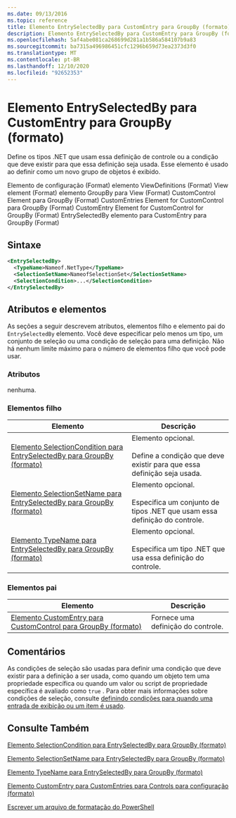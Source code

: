 ```yaml
---
ms.date: 09/13/2016
ms.topic: reference
title: Elemento EntrySelectedBy para CustomEntry para GroupBy (formato)
description: Elemento EntrySelectedBy para CustomEntry para GroupBy (formato)
ms.openlocfilehash: 5af4abe081ca268699d281a1b586a584107b9a83
ms.sourcegitcommit: ba7315a496986451cfc1296b659d73ea2373d3f0
ms.translationtype: MT
ms.contentlocale: pt-BR
ms.lasthandoff: 12/10/2020
ms.locfileid: "92652353"
---
```

# <a name="entryselectedby-element-for-customentry-for-groupby-format"></a>Elemento EntrySelectedBy para CustomEntry para GroupBy (formato)

Define os tipos .NET que usam essa definição de controle ou a condição que deve existir para que essa definição seja usada. Esse elemento é usado ao definir como um novo grupo de objetos é exibido.

Elemento de configuração (Format) elemento ViewDefinitions (Format) View element (Format) elemento GroupBy para View (Format) CustomControl Element para GroupBy (Format) CustomEntries Element for CustomControl para GroupBy (Format) CustomEntry Element for CustomControl for GroupBy (Format) EntrySelectedBy elemento para CustomEntry para GroupBy (Format)

## <a name="syntax"></a>Sintaxe

```xml
<EntrySelectedBy>
  <TypeName>Nameof.NetType</TypeName>
  <SelectionSetName>NameofSelectionSet</SelectionSetName>
  <SelectionCondition>...</SelectionCondition>
</EntrySelectedBy>
```

## <a name="attributes-and-elements"></a>Atributos e elementos

As seções a seguir descrevem atributos, elementos filho e elemento pai do `EntrySelectedBy` elemento. Você deve especificar pelo menos um tipo, um conjunto de seleção ou uma condição de seleção para uma definição. Não há nenhum limite máximo para o número de elementos filho que você pode usar.

### <a name="attributes"></a>Atributos

nenhuma.

### <a name="child-elements"></a>Elementos filho

|Elemento|Descrição|
|-------------|-----------------|
|[Elemento SelectionCondition para EntrySelectedBy para GroupBy (formato)](./selectioncondition-element-for-entryselectedby-for-groupby-format.md)|Elemento opcional.<br /><br /> Define a condição que deve existir para que essa definição seja usada.|
|[Elemento SelectionSetName para EntrySelectedBy para GroupBy (formato)](./selectionsetname-element-for-entryselectedby-for-groupby-format.md)|Elemento opcional.<br /><br /> Especifica um conjunto de tipos .NET que usam essa definição do controle.|
|[Elemento TypeName para EntrySelectedBy para GroupBy (formato)](./typename-element-for-entryselectedby-for-groupby-format.md)|Elemento opcional.<br /><br /> Especifica um tipo .NET que usa essa definição do controle.|

### <a name="parent-elements"></a>Elementos pai

|Elemento|Descrição|
|-------------|-----------------|
|[Elemento CustomEntry para CustomControl para GroupBy (formato)](./customentry-element-for-customcontrol-for-groupby-format.md)|Fornece uma definição do controle.|

## <a name="remarks"></a>Comentários

As condições de seleção são usadas para definir uma condição que deve existir para a definição a ser usada, como quando um objeto tem uma propriedade específica ou quando um valor ou script de propriedade específica é avaliado como `true` . Para obter mais informações sobre condições de seleção, consulte [definindo condições para quando uma entrada de exibição ou um item é usado](./defining-conditions-for-displaying-data.md).

## <a name="see-also"></a>Consulte Também

[Elemento SelectionCondition para EntrySelectedBy para GroupBy (formato)](./selectioncondition-element-for-entryselectedby-for-groupby-format.md)

[Elemento SelectionSetName para EntrySelectedBy para GroupBy (formato)](./selectionsetname-element-for-entryselectedby-for-groupby-format.md)

[Elemento TypeName para EntrySelectedBy para GroupBy (formato)](./typename-element-for-entryselectedby-for-groupby-format.md)

[Elemento CustomEntry para CustomEntries para Controls para configuração (formato)](./customentry-element-for-customentries-for-controls-for-view-format.md)

[Escrever um arquivo de formatação do PowerShell](./writing-a-powershell-formatting-file.md)
